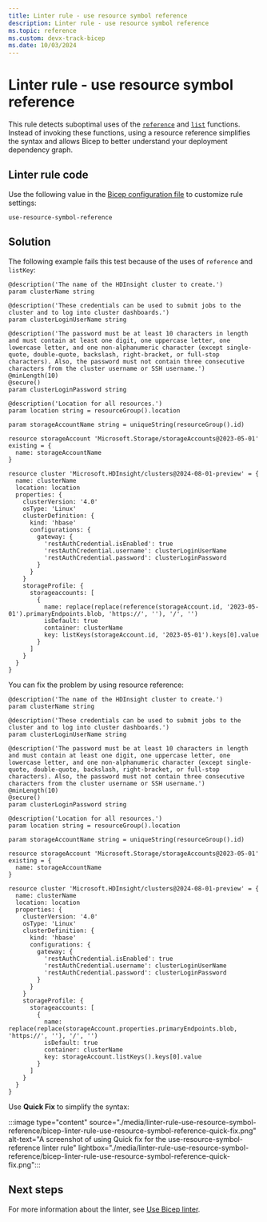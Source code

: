 ```yaml
---
title: Linter rule - use resource symbol reference
description: Linter rule - use resource symbol reference
ms.topic: reference
ms.custom: devx-track-bicep
ms.date: 10/03/2024
---
```


# Linter rule - use resource symbol reference

This rule detects suboptimal uses of the [`reference`](./bicep-functions-resource.md#reference) and [`list`](./bicep-functions-resource.md#list) functions. Instead of invoking these functions, using a resource reference simplifies the syntax and allows Bicep to better understand your deployment dependency graph.

## Linter rule code

Use the following value in the [Bicep configuration file](bicep-config-linter.md) to customize rule settings:

`use-resource-symbol-reference`

## Solution

The following example fails this test because of the uses of `reference` and `listKey`:

```bicep
@description('The name of the HDInsight cluster to create.')
param clusterName string

@description('These credentials can be used to submit jobs to the cluster and to log into cluster dashboards.')
param clusterLoginUserName string

@description('The password must be at least 10 characters in length and must contain at least one digit, one uppercase letter, one lowercase letter, and one non-alphanumeric character (except single-quote, double-quote, backslash, right-bracket, or full-stop characters). Also, the password must not contain three consecutive characters from the cluster username or SSH username.')
@minLength(10)
@secure()
param clusterLoginPassword string

@description('Location for all resources.')
param location string = resourceGroup().location

param storageAccountName string = uniqueString(resourceGroup().id)

resource storageAccount 'Microsoft.Storage/storageAccounts@2023-05-01' existing = {
  name: storageAccountName
}

resource cluster 'Microsoft.HDInsight/clusters@2024-08-01-preview' = {
  name: clusterName
  location: location
  properties: {
    clusterVersion: '4.0'
    osType: 'Linux'
    clusterDefinition: {
      kind: 'hbase'
      configurations: {
        gateway: {
          'restAuthCredential.isEnabled': true
          'restAuthCredential.username': clusterLoginUserName
          'restAuthCredential.password': clusterLoginPassword
        }
      }
    }
    storageProfile: {
      storageaccounts: [
        {
          name: replace(replace(reference(storageAccount.id, '2023-05-01').primaryEndpoints.blob, 'https://', ''), '/', '')
          isDefault: true
          container: clusterName
          key: listKeys(storageAccount.id, '2023-05-01').keys[0].value
        }
      ]
    }
  }
}
```

You can fix the problem by using resource reference:

```bicep
@description('The name of the HDInsight cluster to create.')
param clusterName string

@description('These credentials can be used to submit jobs to the cluster and to log into cluster dashboards.')
param clusterLoginUserName string

@description('The password must be at least 10 characters in length and must contain at least one digit, one uppercase letter, one lowercase letter, and one non-alphanumeric character (except single-quote, double-quote, backslash, right-bracket, or full-stop characters). Also, the password must not contain three consecutive characters from the cluster username or SSH username.')
@minLength(10)
@secure()
param clusterLoginPassword string

@description('Location for all resources.')
param location string = resourceGroup().location

param storageAccountName string = uniqueString(resourceGroup().id)

resource storageAccount 'Microsoft.Storage/storageAccounts@2023-05-01' existing = {
  name: storageAccountName
}

resource cluster 'Microsoft.HDInsight/clusters@2024-08-01-preview' = {
  name: clusterName
  location: location
  properties: {
    clusterVersion: '4.0'
    osType: 'Linux'
    clusterDefinition: {
      kind: 'hbase'
      configurations: {
        gateway: {
          'restAuthCredential.isEnabled': true
          'restAuthCredential.username': clusterLoginUserName
          'restAuthCredential.password': clusterLoginPassword
        }
      }
    }
    storageProfile: {
      storageaccounts: [
        {
          name: replace(replace(storageAccount.properties.primaryEndpoints.blob, 'https://', ''), '/', '')
          isDefault: true
          container: clusterName
          key: storageAccount.listKeys().keys[0].value
        }
      ]
    }
  }
}
```

Use **Quick Fix** to simplify the syntax:

:::image type="content" source="./media/linter-rule-use-resource-symbol-reference/bicep-linter-rule-use-resource-symbol-reference-quick-fix.png" alt-text="A screenshot of using Quick fix for the use-resource-symbol-reference linter rule" lightbox="./media/linter-rule-use-resource-symbol-reference/bicep-linter-rule-use-resource-symbol-reference-quick-fix.png":::

## Next steps

For more information about the linter, see [Use Bicep linter](./linter.md).
